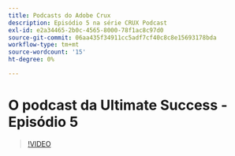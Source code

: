 ```yaml
---
title: Podcasts do Adobe Crux
description: Episódio 5 na série CRUX Podcast
exl-id: e2a34465-2b0c-4565-8000-78f1ac8c97d0
source-git-commit: 06aa435f34911cc5adf7cf40c8c8e15693178bda
workflow-type: tm+mt
source-wordcount: '15'
ht-degree: 0%

---
```


# O podcast da Ultimate Success - Episódio 5

>[!VIDEO](https://video.tv.adobe.com/v/3428867?quality=12learn=on)
